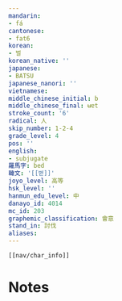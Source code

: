 ```yaml
---
mandarin:
- fá
cantonese:
- fat6
korean:
- 벌
korean_native: ''
japanese:
- BATSU
japanese_nanori: ''
vietnamese:
middle_chinese_initial: b
middle_chinese_final: ʉɐt
stroke_count: '6'
radical: 人
skip_number: 1-2-4
grade_level: 4
pos: ''
english:
- subjugate
羅馬字: bed
韓文: '[[벋]]'
joyo_level: 高等
hsk_level: ''
hanmun_edu_level: 中
danayo_id: 4014
mc_id: 203
graphemic_classification: 會意
stand_in: 討伐
aliases:
---
```

```meta-bind-embed
[[nav/char_info]]
```

# Notes
